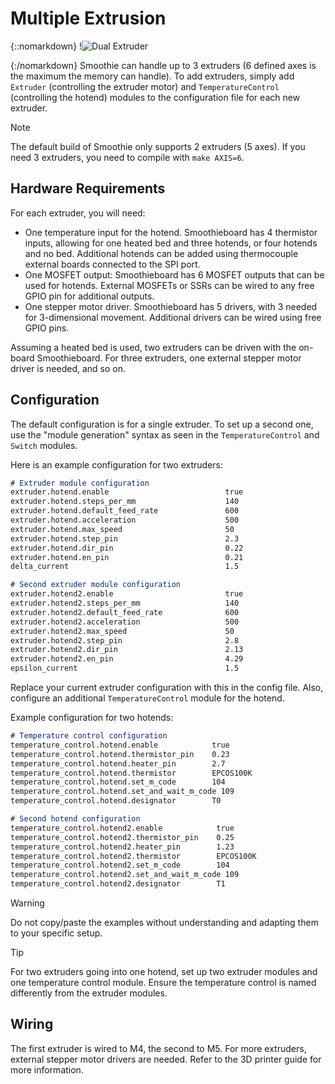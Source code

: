 
# Multiple Extrusion
{::nomarkdown}
!<img src="https://www.geeky-gadgets.com/wp-content/uploads/2020/09/dual-extruder-3D-Printer.jpg" alt="Dual Extruder">

{:/nomarkdown}
Smoothie can handle up to 3 extruders (6 defined axes is the maximum the memory can handle). To add extruders, simply add `Extruder` (controlling the extruder motor) and `TemperatureControl` (controlling the hotend) modules to the configuration file for each new extruder.

> [!NOTE]
> The default build of Smoothie only supports 2 extruders (5 axes). If you need 3 extruders, you need to compile with `make AXIS=6`.

## Hardware Requirements

For each extruder, you will need:

- One temperature input for the hotend. Smoothieboard has 4 thermistor inputs, allowing for one heated bed and three hotends, or four hotends and no bed. Additional hotends can be added using thermocouple external boards connected to the SPI port.
- One MOSFET output: Smoothieboard has 6 MOSFET outputs that can be used for hotends. External MOSFETs or SSRs can be wired to any free GPIO pin for additional outputs.
- One stepper motor driver. Smoothieboard has 5 drivers, with 3 needed for 3-dimensional movement. Additional drivers can be wired using free GPIO pins.

Assuming a heated bed is used, two extruders can be driven with the on-board Smoothieboard. For three extruders, one external stepper motor driver is needed, and so on.

## Configuration

The default configuration is for a single extruder. To set up a second one, use the "module generation" syntax as seen in the `TemperatureControl` and `Switch` modules.

Here is an example configuration for two extruders:

```markdown
# Extruder module configuration
extruder.hotend.enable                          true
extruder.hotend.steps_per_mm                    140
extruder.hotend.default_feed_rate               600
extruder.hotend.acceleration                    500
extruder.hotend.max_speed                       50
extruder.hotend.step_pin                        2.3
extruder.hotend.dir_pin                         0.22
extruder.hotend.en_pin                          0.21
delta_current                                   1.5

# Second extruder module configuration
extruder.hotend2.enable                         true
extruder.hotend2.steps_per_mm                   140
extruder.hotend2.default_feed_rate              600
extruder.hotend2.acceleration                   500
extruder.hotend2.max_speed                      50
extruder.hotend2.step_pin                       2.8
extruder.hotend2.dir_pin                        2.13
extruder.hotend2.en_pin                         4.29
epsilon_current                                 1.5
```

Replace your current extruder configuration with this in the config file. Also, configure an additional `TemperatureControl` module for the hotend.

Example configuration for two hotends:

```markdown
# Temperature control configuration
temperature_control.hotend.enable            true
temperature_control.hotend.thermistor_pin    0.23
temperature_control.hotend.heater_pin        2.7
temperature_control.hotend.thermistor        EPCOS100K
temperature_control.hotend.set_m_code        104
temperature_control.hotend.set_and_wait_m_code 109
temperature_control.hotend.designator        T0

# Second hotend configuration
temperature_control.hotend2.enable            true
temperature_control.hotend2.thermistor_pin    0.25
temperature_control.hotend2.heater_pin        1.23
temperature_control.hotend2.thermistor        EPCOS100K
temperature_control.hotend2.set_m_code        104
temperature_control.hotend2.set_and_wait_m_code 109
temperature_control.hotend2.designator        T1
```

> [!WARNING]
> Do not copy/paste the examples without understanding and adapting them to your specific setup.

> [!TIP]
> For two extruders going into one hotend, set up two extruder modules and one temperature control module. Ensure the temperature control is named differently from the extruder modules.

## Wiring

The first extruder is wired to M4, the second to M5. For more extruders, external stepper motor drivers are needed. Refer to the 3D printer guide for more information.
